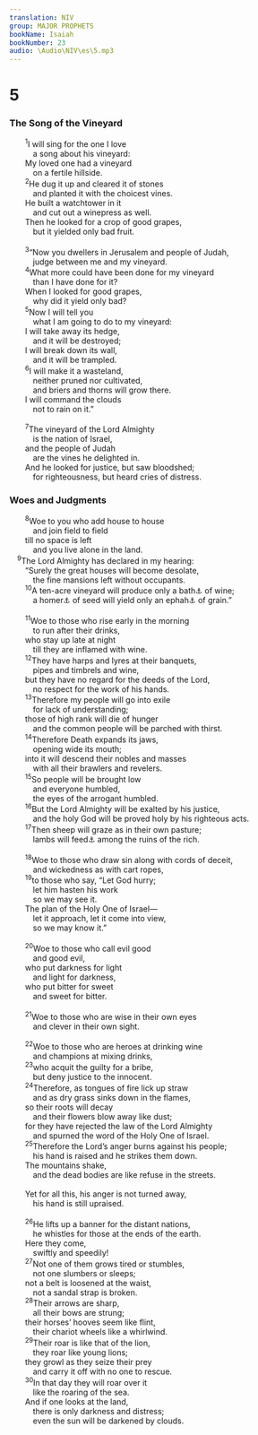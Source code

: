 ```yaml
---
translation: NIV
group: MAJOR PROPHETS
bookName: Isaiah 
bookNumber: 23
audio: \Audio\NIV\es\5.mp3
---
```


<div class="title"><h1>5</h1><h3>The Song of the Vineyard </h3></div>
<span class="verse es_5_1">  <sup>1</sup>I will sing for the one I love <br/>   a song about his vineyard: <br/>  My loved one had a vineyard <br/>   on a fertile hillside. <br/></span>
<span class="verse es_5_2">  <sup>2</sup>He dug it up and cleared it of stones <br/>   and planted it with the choicest vines. <br/>  He built a watchtower in it <br/>   and cut out a winepress as well. <br/>  Then he looked for a crop of good grapes, <br/>   but it yielded only bad fruit. <br/><br/></span>
<span class="verse es_5_3">  <sup>3</sup>“Now you dwellers in Jerusalem and people of Judah, <br/>   judge between me and my vineyard. <br/></span>
<span class="verse es_5_4">  <sup>4</sup>What more could have been done for my vineyard <br/>   than I have done for it? <br/>  When I looked for good grapes, <br/>   why did it yield only bad? <br/></span>
<span class="verse es_5_5">  <sup>5</sup>Now I will tell you <br/>   what I am going to do to my vineyard: <br/>  I will take away its hedge, <br/>   and it will be destroyed; <br/>  I will break down its wall, <br/>   and it will be trampled. <br/></span>
<span class="verse es_5_6">  <sup>6</sup>I will make it a wasteland, <br/>   neither pruned nor cultivated, <br/>   and briers and thorns will grow there. <br/>  I will command the clouds <br/>   not to rain on it.” <br/><br/></span>
<span class="verse es_5_7">  <sup>7</sup>The vineyard of the Lord Almighty <br/>   is the nation of Israel, <br/>  and the people of Judah <br/>   are the vines he delighted in. <br/>  And he looked for justice, but saw bloodshed; <br/>   for righteousness, but heard cries of distress. <br/></span>
<div class="title"><h3>Woes and Judgments </h3></div>
<span class="verse es_5_8">  <sup>8</sup>Woe to you who add house to house <br/>   and join field to field <br/>  till no space is left <br/>   and you live alone in the land. <br/></span>
<span class="verse es_5_9"> <sup>9</sup>The Lord Almighty has declared in my hearing: <br/>  “Surely the great houses will become desolate, <br/>   the fine mansions left without occupants. <br/></span>
<span class="verse es_5_10">  <sup>10</sup>A ten-acre vineyard will produce only a bath<a data-toggle="tooltip" data-placement="bottom" title="That is, about 6 gallons or about 22 liters">⚓</a> of wine; <br/>   a homer<a data-toggle="tooltip" data-placement="bottom" title="That is, probably about 360 pounds or about 160 kilograms">⚓</a> of seed will yield only an ephah<a data-toggle="tooltip" data-placement="bottom" title="That is, probably about 36 pounds or about 16 kilograms">⚓</a> of grain.” <br/><br/></span>
<span class="verse es_5_11">  <sup>11</sup>Woe to those who rise early in the morning <br/>   to run after their drinks, <br/>  who stay up late at night <br/>   till they are inflamed with wine. <br/></span>
<span class="verse es_5_12">  <sup>12</sup>They have harps and lyres at their banquets, <br/>   pipes and timbrels and wine, <br/>  but they have no regard for the deeds of the Lord, <br/>   no respect for the work of his hands. <br/></span>
<span class="verse es_5_13">  <sup>13</sup>Therefore my people will go into exile <br/>   for lack of understanding; <br/>  those of high rank will die of hunger <br/>   and the common people will be parched with thirst. <br/></span>
<span class="verse es_5_14">  <sup>14</sup>Therefore Death expands its jaws, <br/>   opening wide its mouth; <br/>  into it will descend their nobles and masses <br/>   with all their brawlers and revelers. <br/></span>
<span class="verse es_5_15">  <sup>15</sup>So people will be brought low <br/>   and everyone humbled, <br/>   the eyes of the arrogant humbled. <br/></span>
<span class="verse es_5_16">  <sup>16</sup>But the Lord Almighty will be exalted by his justice, <br/>   and the holy God will be proved holy by his righteous acts. <br/></span>
<span class="verse es_5_17">  <sup>17</sup>Then sheep will graze as in their own pasture; <br/>   lambs will feed<a data-toggle="tooltip" data-placement="bottom" title="Septuagint; Hebrew / strangers will eat">⚓</a> among the ruins of the rich. <br/><br/></span>
<span class="verse es_5_18">  <sup>18</sup>Woe to those who draw sin along with cords of deceit, <br/>   and wickedness as with cart ropes, <br/></span>
<span class="verse es_5_19">  <sup>19</sup>to those who say, “Let God hurry; <br/>   let him hasten his work <br/>   so we may see it. <br/>  The plan of the Holy One of Israel— <br/>   let it approach, let it come into view, <br/>   so we may know it.” <br/><br/></span>
<span class="verse es_5_20">  <sup>20</sup>Woe to those who call evil good <br/>   and good evil, <br/>  who put darkness for light <br/>   and light for darkness, <br/>  who put bitter for sweet <br/>   and sweet for bitter. <br/><br/></span>
<span class="verse es_5_21">  <sup>21</sup>Woe to those who are wise in their own eyes <br/>   and clever in their own sight. <br/><br/></span>
<span class="verse es_5_22">  <sup>22</sup>Woe to those who are heroes at drinking wine <br/>   and champions at mixing drinks, <br/></span>
<span class="verse es_5_23">  <sup>23</sup>who acquit the guilty for a bribe, <br/>   but deny justice to the innocent. <br/></span>
<span class="verse es_5_24">  <sup>24</sup>Therefore, as tongues of fire lick up straw <br/>   and as dry grass sinks down in the flames, <br/>  so their roots will decay <br/>   and their flowers blow away like dust; <br/>  for they have rejected the law of the Lord Almighty <br/>   and spurned the word of the Holy One of Israel. <br/></span>
<span class="verse es_5_25">  <sup>25</sup>Therefore the Lord’s anger burns against his people; <br/>   his hand is raised and he strikes them down. <br/>  The mountains shake, <br/>   and the dead bodies are like refuse in the streets. <br/><br/>  Yet for all this, his anger is not turned away, <br/>   his hand is still upraised. <br/><br/></span>
<span class="verse es_5_26">  <sup>26</sup>He lifts up a banner for the distant nations, <br/>   he whistles for those at the ends of the earth. <br/>  Here they come, <br/>   swiftly and speedily! <br/></span>
<span class="verse es_5_27">  <sup>27</sup>Not one of them grows tired or stumbles, <br/>   not one slumbers or sleeps; <br/>  not a belt is loosened at the waist, <br/>   not a sandal strap is broken. <br/></span>
<span class="verse es_5_28">  <sup>28</sup>Their arrows are sharp, <br/>   all their bows are strung; <br/>  their horses’ hooves seem like flint, <br/>   their chariot wheels like a whirlwind. <br/></span>
<span class="verse es_5_29">  <sup>29</sup>Their roar is like that of the lion, <br/>   they roar like young lions; <br/>  they growl as they seize their prey <br/>   and carry it off with no one to rescue. <br/></span>
<span class="verse es_5_30">  <sup>30</sup>In that day they will roar over it <br/>   like the roaring of the sea. <br/>  And if one looks at the land, <br/>   there is only darkness and distress; <br/>   even the sun will be darkened by clouds. <br/></span>
